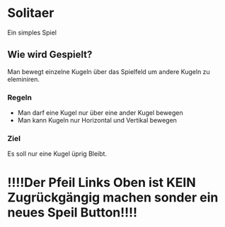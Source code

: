 # Solitaer
Ein simples Spiel

## Wie wird Gespielt?

Man bewegt einzelne Kugeln über das Spielfeld um andere Kugeln zu eleminiren.

### Regeln
- Man darf eine Kugel nur über eine ander Kugel bewegen
- Man kann Kugeln nur Horizontal und Vertikal bewegen

### Ziel
Es soll nur eine Kugel üprig Bleibt.

# !!!!Der Pfeil Links Oben ist KEIN Zugrückgängig machen sonder ein neues Speil Button!!!!
